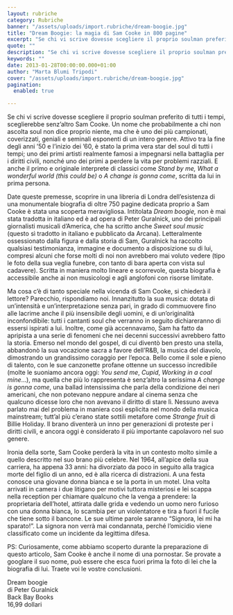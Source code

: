 ```yaml
---
layout: rubriche
category: Rubriche
banner: "/assets/uploads/import.rubriche/dream-boogie.jpg"
title: "Dream Boogie: la magia di Sam Cooke in 800 pagine"
excerpt: "Se chi vi scrive dovesse scegliere il proprio soulman preferito di tutti i tempi, sceglierebbe senz’altro Sam Cooke. Un nome che probabilmente a chi non ascolta soul non dice proprio niente, ma che è uno dei più campionati, coverizzati, geniali e seminali esponenti di un intero genere. Attivo tra la fine degli anni ’50 e [&hellip"
quote: ""
description: "Se chi vi scrive dovesse scegliere il proprio soulman preferito di tutti i tempi, sceglierebbe senz’altro Sam Cooke. Un nome che probabilmente a chi non ascolta soul non dice proprio niente, ma che è uno dei più campionati, coverizzati, geniali e seminali esponenti di un intero genere. Attivo tra la fine degli anni ’50 e [&hellip"
keywords: ""
date: 2013-01-28T00:00:00.000+01:00
author: "Marta Blumi Tripodi"
cover: "/assets/uploads/import.rubriche/dream-boogie.jpg"
pagination:
  enabled: true

---
```


Se chi vi scrive dovesse scegliere il proprio soulman preferito di tutti i tempi, sceglierebbe senz’altro Sam Cooke. Un nome che probabilmente a chi non ascolta soul non dice proprio niente, ma che è uno dei più campionati, coverizzati, geniali e seminali esponenti di un intero genere. Attivo tra la fine degli anni ’50 e l’inizio dei ’60, è stato la prima vera star del soul di tutti i tempi; uno dei primi artisti realmente famosi a impegnarsi nella battaglia per i diritti civili, nonché uno dei primi a perdere la vita per problemi razziali. E anche il primo e originale interprete di classici come _Stand by me,_ _What a wonderful world (this could be)_ o _A change is gonna come_, scritta da lui in prima persona.

Date queste premesse, scoprire in una libreria di Londra dell’esistenza di una monumentale biografia di oltre 750 pagine dedicata proprio a Sam Cooke è stata una scoperta meravigliosa. Intitolata _Dream boogie,_ non è mai stata tradotta in italiano ed è ad opera di Peter Guralnick, uno dei principali giornalisti musicali d’America, che ha scritto anche _Sweet soul music_ (questo sì tradotto in italiano e pubblicato da Arcana). Letteralmente ossessionato dalla figura e dalla storia di Sam, Guralnick ha raccolto qualsiasi testimonianza, immagine e documento a disposizione su di lui, compresi alcuni che forse molti di noi non avrebbero mai voluto vedere (tipo le foto della sua veglia funebre, con tanto di bara aperta con vista sul cadavere). Scritta in maniera molto lineare e scorrevole, questa biografia è accessibile anche ai non musicologi e agli anglofoni con risorse limitate.

Ma cosa c’è di tanto speciale nella vicenda di Sam Cooke, si chiederà il lettore? Parecchio, rispondiamo noi. Innanzitutto la sua musica: dotata di un’intensità e un’interpretazione senza pari, in grado di commuovere fino alle lacrime anche il più insensibile degli uomini, e di un’originalità inconfondibile: tutti i cantanti soul che verranno in seguito dichiareranno di essersi ispirati a lui. Inoltre, come già accennavamo, Sam ha fatto da apripista a una serie di fenomeni che nei decenni successivi avrebbero fatto la storia. Emerso nel mondo del gospel, di cui diventò ben presto una stella, abbandonò la sua vocazione sacra a favore dell’R&B, la musica del diavolo, dimostrando un grandissimo coraggio per l’epoca. Bello come il sole e pieno di talento, con le sue canzonette profane ottenne un successo incredibile (molte le suoniamo ancora oggi: _You send me_, _Cupid_, _Working in a coal mine_…), ma quella che più lo rappresenta è senz’altro la serissima _A change is gonna come_, una ballad intensissima che parla della condizione dei neri americani, che non potevano neppure andare al cinema senza che qualcuno dicesse loro che non avevano il diritto di stare lì. Nessuno aveva parlato mai del problema in maniera così esplicita nel mondo della musica mainstream; tutt’al più c’erano state sottili metafore come _Strange fruit_ di Billie Holiday. Il brano diventerà un inno per generazioni di proteste per i diritti civili, e ancora oggi è considerato il più importante capolavoro nel suo genere.

Ironia della sorte, Sam Cooke perderà la vita in un contesto molto simile a quello descritto nel suo brano più celebre. Nel 1964, all’apice della sua carriera, ha appena 33 anni: ha divorziato da poco in seguito alla tragica morte del figlio di un anno, ed è alla ricerca di distrazioni. A una festa conosce una giovane donna bianca e se la porta in un motel. Una volta arrivati in camera i due litigano per motivi tuttora misteriosi e lei scappa nella reception per chiamare qualcuno che la venga a prendere: la proprietaria dell’hotel, attirata dalle grida e vedendo un uomo nero furioso con una donna bianca, lo scambia per un violentatore e tira a fuori il fucile che tiene sotto il bancone. Le sue ultime parole saranno “Signora, lei mi ha sparato!”. La signora non verrà mai condannata, perché l’omicidio viene classificato come un incidente da legittima difesa.

PS: Curiosamente, come abbiamo scoperto durante la preparazione di questo articolo, Sam Cooke è anche il nome di una pornostar. Se provate a googlare il suo nome, può essere che esca fuori prima la foto di lei che la biografia di lui. Traete voi le vostre conclusioni.

Dream boogie  
di Peter Guralnick  
Back Bay Books  
16,99 dollari